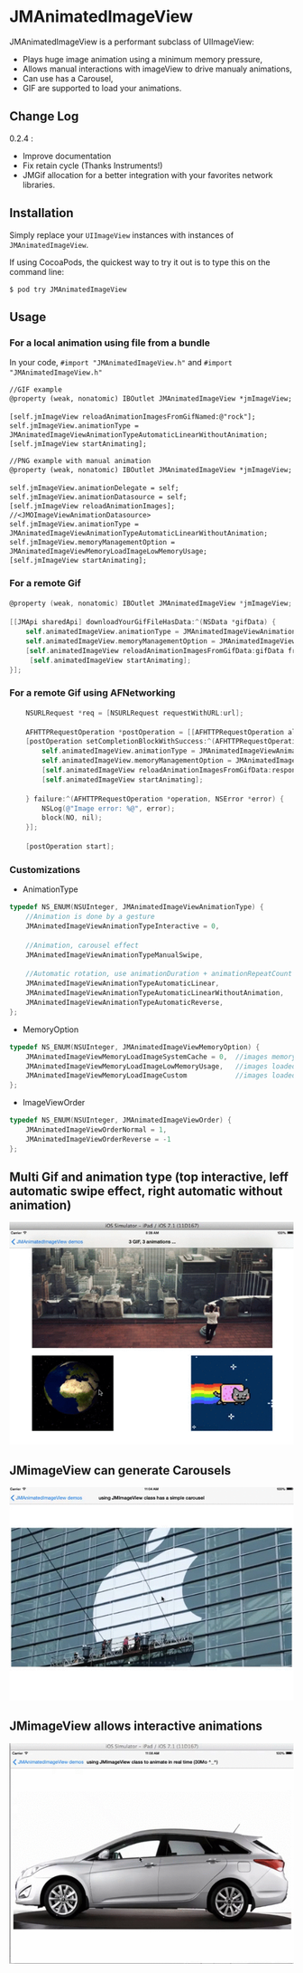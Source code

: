 JMAnimatedImageView 
==================

JMAnimatedImageView is a performant subclass of UIImageView:

- Plays huge image animation using a minimum memory pressure,
- Allows manual interactions with imageView to drive manualy animations,
- Can use has a Carousel, 
- GIF are supported to load your animations.

## Change Log

0.2.4 : 

- Improve documentation
- Fix retain cycle (Thanks Instruments!)
- JMGif allocation for a better integration with your favorites network libraries.


## Installation 

Simply replace your `UIImageView` instances with instances of `JMAnimatedImageView`.

If using CocoaPods, the quickest way to try it out is to type this on the command line:

```shell
$ pod try JMAnimatedImageView
```

## Usage
### For a local animation using file from a bundle

In your code, `#import "JMAnimatedImageView.h"` and `#import "JMAnimatedImageView.h"` 

```
//GIF example
@property (weak, nonatomic) IBOutlet JMAnimatedImageView *jmImageView;

[self.jmImageView reloadAnimationImagesFromGifNamed:@"rock"];
self.jmImageView.animationType = JMAnimatedImageViewAnimationTypeAutomaticLinearWithoutAnimation;
[self.jmImageView startAnimating];
```

```
//PNG example with manual animation
@property (weak, nonatomic) IBOutlet JMAnimatedImageView *jmImageView;

self.jmImageView.animationDelegate = self;
self.jmImageView.animationDatasource = self;
[self.jmImageView reloadAnimationImages]; //<JMOImageViewAnimationDatasource>
self.jmImageView.animationType = JMAnimatedImageViewAnimationTypeAutomaticLinearWithoutAnimation;
self.jmImageView.memoryManagementOption = JMAnimatedImageViewMemoryLoadImageLowMemoryUsage;
[self.jmImageView startAnimating];
```

### For a remote Gif

```objective-c
@property (weak, nonatomic) IBOutlet JMAnimatedImageView *jmImageView;

[[JMApi sharedApi] downloadYourGifFileHasData:^(NSData *gifData) {
	self.animatedImageView.animationType = JMAnimatedImageViewAnimationTypeAutomaticLinearWithoutTransition;
    self.animatedImageView.memoryManagementOption = JMAnimatedImageViewMemoryLoadImageLowMemoryUsage;
   	[self.animatedImageView reloadAnimationImagesFromGifData:gifData fromUrl:url];
     [self.animatedImageView startAnimating];
}];	
```
### For a remote Gif using AFNetworking

```objective-c
    NSURLRequest *req = [NSURLRequest requestWithURL:url];
	
    AFHTTPRequestOperation *postOperation = [[AFHTTPRequestOperation alloc] initWithRequest:req];
    [postOperation setCompletionBlockWithSuccess:^(AFHTTPRequestOperation *operation, id responseObject) {
		self.animatedImageView.animationType = JMAnimatedImageViewAnimationTypeAutomaticLinearWithoutTransition;
    	self.animatedImageView.memoryManagementOption = JMAnimatedImageViewMemoryLoadImageLowMemoryUsage;
   		[self.animatedImageView reloadAnimationImagesFromGifData:responseObject fromUrl:url];
     	[self.animatedImageView startAnimating];

    } failure:^(AFHTTPRequestOperation *operation, NSError *error) {
        NSLog(@"Image error: %@", error);
        block(NO, nil);
    }];
    
	[postOperation start];
```

### Customizations 

* AnimationType

```objective-c
typedef NS_ENUM(NSUInteger, JMAnimatedImageViewAnimationType) {
    //Animation is done by a gesture
    JMAnimatedImageViewAnimationTypeInteractive = 0,
    
    //Animation, carousel effect
    JMAnimatedImageViewAnimationTypeManualSwipe, 
    
    //Automatic rotation, use animationDuration + animationRepeatCount
    JMAnimatedImageViewAnimationTypeAutomaticLinear,    
    JMAnimatedImageViewAnimationTypeAutomaticLinearWithoutAnimation,
    JMAnimatedImageViewAnimationTypeAutomaticReverse,
};
```

* MemoryOption

```objective-c
typedef NS_ENUM(NSUInteger, JMAnimatedImageViewMemoryOption) {
    JMAnimatedImageViewMemoryLoadImageSystemCache = 0,  //images memory will be retain by system
    JMAnimatedImageViewMemoryLoadImageLowMemoryUsage,   //images loaded but not retained by the system
    JMAnimatedImageViewMemoryLoadImageCustom            //images loaded by you (JMOImageViewAnimationDatasource)
};
```

* ImageViewOrder

```objective-c
typedef NS_ENUM(NSUInteger, JMAnimatedImageViewOrder) {
    JMAnimatedImageViewOrderNormal = 1,
    JMAnimatedImageViewOrderReverse = -1
};
```

## Multi Gif and animation type (top interactive, leff automatic swipe effect, right automatic without animation)

![Image](./Screens/gif_experiments.gif "Multi Gif")

##  JMimageView can generate Carousels

![Image](./Screens/JMimageViewCarousel.gif "Carousel Demo")

##  JMimageView allows interactive animations

![Image](./Screens/JMImageViewRotation.gif "Rotation Demo")

